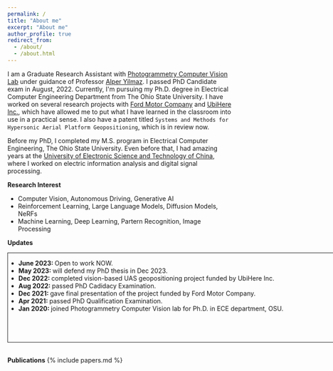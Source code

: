 ```yaml
---
permalink: /
title: "About me"
excerpt: "About me"
author_profile: true
redirect_from: 
  - /about/
  - /about.html
---
```

I am a Graduate Research Assistant with [Photogrammetry Computer Vision Lab](https://u.osu.edu/pcvlab/) under guidance of Professor [Alper Yilmaz](https://ceg.osu.edu/people/yilmaz.15). I passed PhD Candidate exam in August, 2022. Currently, I'm pursuing my Ph.D. degree in Electrical Computer Engineering Department from The Ohio State University. I have worked on several research projects with [Ford Motor Company](https://www.ford.com/) and [UbiHere Inc.](https://ubihere.com/), which have allowed me to put what I have learned in the classroom into use in a practical sense. I also have a patent titled `Systems and Methods for Hypersonic Aerial Platform Geopositioning`, which is in review now.

Before my PhD, I completed my M.S. program in Electrical Computer Engineering, The Ohio State University. Even before that, I had amazing years at the [University of Electronic Science and Technology of China](https://en.uestc.edu.cn/), where I worked on electric information analysis and digital signal processing.

**Research Interest**
  * Computer Vision, Autonomous Driving, Generative AI
  * Reinforcement Learning, Large Language Models, Diffusion Models, NeRFs
  * Machine Learning, Deep Learning, Partern Recognition, Image Processing

**Updates**
<div class="posts-wrapper">
    <div class="post" style="width:800px;height:200px;border:1px solid;overflow:auto">
        <ul class="news">
            <li><strong>June 2023: </strong>Open to work NOW.
            </li>
            <li><strong>May 2023: </strong>will defend my PhD thesis in Dec 2023.
            </li>
            <li><strong>Dec 2022: </strong>completed vision-based UAS geopositioning project funded by UbiHere Inc.
            </li>
            <li><strong>Aug 2022: </strong>passed PhD Cadidacy Examination.
            </li>
            <li><strong>Dec 2021: </strong>gave final presentation of the project funded by Ford Motor Company.
            </li>
            <li><strong>Apr 2021: </strong>passed PhD Qualification Examination.
            </li>
            <li><strong>Jan 2020: </strong> joined Photogrammetry Computer Vision lab for Ph.D. in ECE department, OSU.
            </li>
        </ul>
    </div>
</div>
<br/>

**Publications**
{% include papers.md %}
